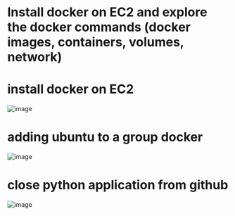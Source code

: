 # Install docker on EC2 and explore the docker commands (docker images, containers, volumes, network)

# install docker on EC2

![image](https://github.com/ArpanaM/Guvi_tasks/assets/68733492/ff532c10-1784-423b-a4b0-de6b16ed8d82)

# adding ubuntu to a group docker

![image](https://github.com/ArpanaM/Guvi_tasks/assets/68733492/c7071cac-534a-4bb6-bdf5-fcb348c49564)


# close python application from github

![image](https://github.com/ArpanaM/Guvi_tasks/assets/68733492/b493b148-bcd9-44d1-9a7c-0febff0333c7)




